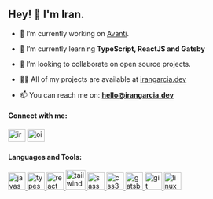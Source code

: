 <h2 align="left">Hey! 👋   I'm Iran.</h2>

- 🔭 I’m currently working on [Avanti](https://penseavanti.com.br).

- 🌱 I’m currently learning **TypeScript, ReactJS and Gatsby**

- 👯 I’m looking to collaborate on open source projects.

- 👨‍💻 All of my projects are available at [irangarcia.dev](https://irangarcia.dev)

- 📫 You can reach me on: **hello@irangarcia.dev**

<h4 align="left">Connect with me:</h4>
<p align="left">
<a href="https://linkedin.com/in/irangarciaj" target="_blank"><img  src="https://cdn.jsdelivr.net/npm/simple-icons@3.0.1/icons/linkedin.svg" alt="irangarciaj" height="25" width="35" /></a>
<a href="https://twitter.com/oirangarcia" target="_blank"><img src="https://cdn.jsdelivr.net/npm/simple-icons@3.0.1/icons/twitter.svg" alt="oirangarcia" height="25" width="35" /></a>
</p>

<h4 align="left">Languages and Tools:</h4>
<p align="left"> 
<a href="https://developer.mozilla.org/en-US/docs/Web/JavaScript" target="_blank"> <img src="https://devicons.github.io/devicon/devicon.git/icons/javascript/javascript-original.svg" alt="javascript" width="35" height="35"/> </a> 
<a href="https://www.typescriptlang.org/" target="_blank"> <img src="https://devicons.github.io/devicon/devicon.git/icons/typescript/typescript-original.svg" alt="typescript" width="35" height="35"/> </a>
<a href="https://reactjs.org/" target="_blank"> <img src="https://devicons.github.io/devicon/devicon.git/icons/react/react-original-wordmark.svg" alt="react" width="35" height="35"/> </a> 
 <a href="https://tailwindcss.com/" target="_blank"> <img src="https://www.vectorlogo.zone/logos/tailwindcss/tailwindcss-icon.svg" alt="tailwind" width="40" height="40"/> </a> 
<a href="https://sass-lang.com" target="_blank"> <img src="https://devicons.github.io/devicon/devicon.git/icons/sass/sass-original.svg" alt="sass" width="35" height="35"/> </a> 
<A href="https://www.w3schools.com/css/" target="_blank"> <img src="https://devicons.github.io/devicon/devicon.git/icons/css3/css3-original-wordmark.svg" alt="css3" width="35" height="35"/> </A>
<a href="https://www.gatsbyjs.com/" target="_blank"> <img src="https://www.vectorlogo.zone/logos/gatsbyjs/gatsbyjs-icon.svg" alt="gatsby" width="35" height="35"/> </a> 
<a href="https://git-scm.com/" target="_blank"> <img src="https://www.vectorlogo.zone/logos/git-scm/git-scm-icon.svg" alt="git" width="35" height="35"/> </a> 
<a href="https://www.linux.org/" target="_blank"> <img src="https://devicons.github.io/devicon/devicon.git/icons/linux/linux-original.svg" alt="linux" width="35" height="35"/> </a> 
</p>
